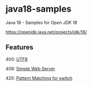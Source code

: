 # java18-samples

Java 18 - Samples for _Open JDK 18_

https://openjdk.java.net/projects/jdk/18/

## Features

400: [UTF8](JEP400_UTF8/)

408: [Simple Web Server](JEP408_SimpleWebServer/)

420: [Pattern Matching for switch](JEP420_PatternMatching/)